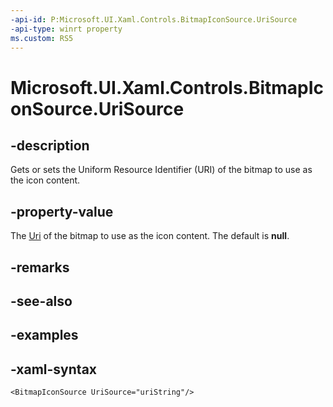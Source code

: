 ```yaml
---
-api-id: P:Microsoft.UI.Xaml.Controls.BitmapIconSource.UriSource
-api-type: winrt property
ms.custom: RS5
---
```

<!-- Property syntax.
public Uri UriSource { get;  set; }
-->

# Microsoft.UI.Xaml.Controls.BitmapIconSource.UriSource



## -description

Gets or sets the Uniform Resource Identifier (URI) of the bitmap to use as the icon content.



## -property-value

The [Uri](/uwp/api/windows.foundation.uri) of the bitmap to use as the icon content. The default is **null**.



## -remarks



## -see-also



## -examples



## -xaml-syntax

```xaml
<BitmapIconSource UriSource="uriString"/>
```



